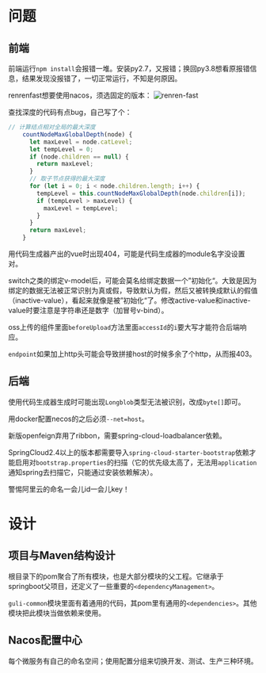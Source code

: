 # 问题

## 前端
前端运行`npm install`会报错一堆。安装py2.7，又报错；换回py3.8想看原报错信息，结果发现没报错了，一切正常运行，不知是何原因。

renrenfast想要使用nacos，须选固定的版本：
![renren-fast](renren-fast.md#Nacos相关)

查找深度的代码有点bug，自己写了个：
```js
// 计算结点相对全局的最大深度
    countNodeMaxGlobalDepth(node) {
      let maxLevel = node.catLevel;
      let tempLevel = 0;
      if (node.children == null) {
        return maxLevel;
      }
      // 取子节点获得的最大深度
      for (let i = 0; i < node.children.length; i++) {
        tempLevel = this.countNodeMaxGlobalDepth(node.children[i]);
        if (tempLevel > maxLevel) {
          maxLevel = tempLevel;
        }
      }
      return maxLevel;
    }
```

用代码生成器产出的vue时出现404，可能是代码生成器的module名字没设置对。

switch之类的绑定v-model后，可能会莫名给绑定数据一个”初始化“。大致是因为绑定的数据无法被正常识别为真或假，导致默认为假，然后又被转换成默认的假值（inactive-value），看起来就像是被”初始化“了。修改active-value和inactive-value时要注意是字符串还是数字（加冒号v-bind）。

oss上传的组件里面`beforeUpload`方法里面`accessId`的`i`要大写才能符合后端响应。

`endpoint`如果加上http头可能会导致拼接host的时候多余了个http，从而报403。
## 后端
使用代码生成器生成时可能出现`Longblob`类型无法被识别，改成`byte[]`即可。

用docker配置necos的之后必须`--net=host`。

新版openfeign弃用了ribbon，需要spring-cloud-loadbalancer依赖。

SpringCloud2.4以上的版本都需要导入`spring-cloud-starter-bootstrap`依赖才能启用对`bootstrap.properties`的扫描（它的优先级太高了，无法用`application`通知spring去扫描它，只能通过安装依赖解决）。

警惕阿里云的命名一会儿id一会儿key！

# 设计
## 项目与Maven结构设计
根目录下的pom聚合了所有模块，也是大部分模块的父工程。它继承于springboot父项目，还定义了一些重要的`<dependencyManagement>`。

`guli-common`模块里面有着通用的代码，其pom里有通用的`<dependencies>`。其他模块把此模块当做依赖来使用。

## Nacos配置中心
每个微服务有自己的命名空间；使用配置分组来切换开发、测试、生产三种环境。